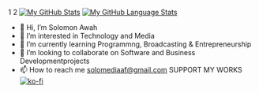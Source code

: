 1
2
[![My GitHub Stats](https://github-readme-stats.vercel.app/api/?username=solomedia-account&count_private=true&theme=tokyonight&showicons=true)]()
[![My GitHub Language Stats](https://github-readme-stats.vercel.app/api/top-langs/?username=solomedia-account&langs_count=5&theme=tokyonight)]()
- 👋 Hi, I’m Solomon Awah
- 👀 I’m interested in Technology and Media
- 🌱 I’m currently learning Programmng, Broadcasting & Entrepreneurship
- 💞️ I’m looking to collaborate on Software and Business Developmentprojects 
- 📫 How to reach me solomediaaf@gmail.com
SUPPORT MY WORKS 
[![ko-fi](https://ko-fi.com/img/githubbutton_sm.svg)](https://ko-fi.com/U7U2ITMFW)

<!---
solomedia-account/solomedia-account is a ✨ special ✨ repository because its `README.md` (this file) appears on your GitHub profile.
You can click the Preview link to take a look at your changes.
--->
